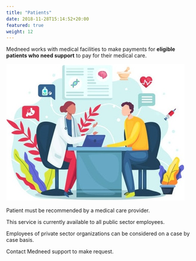 ```yaml
---
title: "Patients"
date: 2018-11-28T15:14:52+20:00
featured: true
weight: 12
---
```


Medneed works with medical facilities to make payments for **eligible patients who need support** to pay for their medical care. 

![Support patient](/images/illustrations/patient.jpg)

Patient must be recommended by a medical care provider. 

This service is currently available to all public sector employees. 

Employees of private sector organizations can be considered on a case by case basis.

Contact Medneed support to make request.


